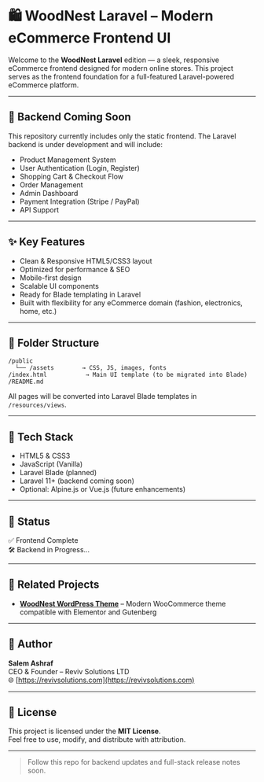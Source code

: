 # 🛍️ WoodNest Laravel – Modern eCommerce Frontend UI

Welcome to the **WoodNest Laravel** edition — a sleek, responsive eCommerce frontend designed for modern online stores. This project serves as the frontend foundation for a full-featured Laravel-powered eCommerce platform.

---

## 🚧 Backend Coming Soon

This repository currently includes only the static frontend. The Laravel backend is under development and will include:

- Product Management System
- User Authentication (Login, Register)
- Shopping Cart & Checkout Flow
- Order Management
- Admin Dashboard
- Payment Integration (Stripe / PayPal)
- API Support

---

## ✨ Key Features

- Clean & Responsive HTML5/CSS3 layout
- Optimized for performance & SEO
- Mobile-first design
- Scalable UI components
- Ready for Blade templating in Laravel
- Built with flexibility for any eCommerce domain (fashion, electronics, home, etc.)

---

## 📁 Folder Structure

```
/public
  └── /assets        → CSS, JS, images, fonts
/index.html           → Main UI template (to be migrated into Blade)
/README.md
```

All pages will be converted into Laravel Blade templates in `/resources/views`.

---

## 🧰 Tech Stack

- HTML5 & CSS3
- JavaScript (Vanilla)
- Laravel Blade (planned)
- Laravel 11+ (backend coming soon)
- Optional: Alpine.js or Vue.js (future enhancements)

---

## 📌 Status

✅ Frontend Complete  
🛠 Backend in Progress...

---

## 🔗 Related Projects

- **[WoodNest WordPress Theme](#)** – Modern WooCommerce theme compatible with Elementor and Gutenberg

---

## 👤 Author

**Salem Ashraf**  
CEO & Founder – Reviv Solutions LTD  
🌐 [https://revivsolutions.com](https://revivsolutions.com)

---

## 🪪 License

This project is licensed under the **MIT License**.  
Feel free to use, modify, and distribute with attribution.

---

> Follow this repo for backend updates and full-stack release notes soon.
